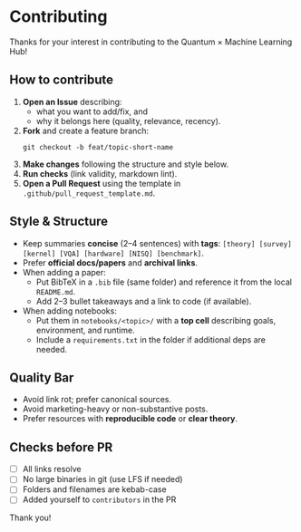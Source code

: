 # Contributing

Thanks for your interest in contributing to the Quantum × Machine Learning Hub!

## How to contribute

1. **Open an Issue** describing:
   - what you want to add/fix, and
   - why it belongs here (quality, relevance, recency).
2. **Fork** and create a feature branch:
   ```
   git checkout -b feat/topic-short-name
   ```
3. **Make changes** following the structure and style below.
4. **Run checks** (link validity, markdown lint).
5. **Open a Pull Request** using the template in `.github/pull_request_template.md`.

## Style & Structure

- Keep summaries **concise** (2–4 sentences) with **tags**: `[theory] [survey] [kernel] [VQA] [hardware] [NISQ] [benchmark]`.
- Prefer **official docs/papers** and **archival links**.
- When adding a paper:
  - Put BibTeX in a `.bib` file (same folder) and reference it from the local `README.md`.
  - Add 2–3 bullet takeaways and a link to code (if available).
- When adding notebooks:
  - Put them in `notebooks/<topic>/` with a **top cell** describing goals, environment, and runtime.
  - Include a `requirements.txt` in the folder if additional deps are needed.

## Quality Bar

- Avoid link rot; prefer canonical sources.
- Avoid marketing-heavy or non-substantive posts.
- Prefer resources with **reproducible code** or **clear theory**.

## Checks before PR

- [ ] All links resolve
- [ ] No large binaries in git (use LFS if needed)
- [ ] Folders and filenames are kebab-case
- [ ] Added yourself to `contributors` in the PR

Thank you!
